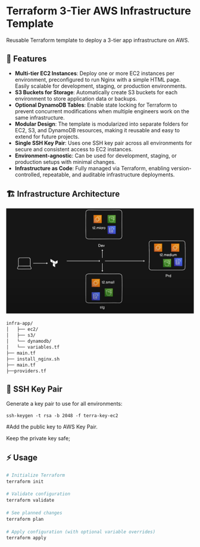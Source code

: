 # Terraform 3-Tier AWS Infrastructure Template

Reusable Terraform template to deploy a 3-tier app infrastructure on AWS.

## 🔹 Features
- **Multi-tier EC2 Instances**: Deploy one or more EC2 instances per environment, preconfigured to run Nginx with a simple HTML page. Easily scalable for development, staging, or production environments.
- **S3 Buckets for Storage**: Automatically create S3 buckets for each environment to store application data or backups.
- **Optional DynamoDB Tables**: Enable state locking for Terraform to prevent concurrent modifications when multiple engineers work on the same infrastructure.
- **Modular Design**: The template is modularized into separate folders for EC2, S3, and DynamoDB resources, making it reusable and easy to extend for future projects.
- **Single SSH Key Pair**: Uses one SSH key pair across all environments for secure and consistent access to EC2 instances.
- **Environment-agnostic**: Can be used for development, staging, or production setups with minimal changes.
- **Infrastructure as Code**: Fully managed via Terraform, enabling version-controlled, repeatable, and auditable infrastructure deployments.


## 🏗️ Infrastructure Architecture

![3-Tier Infra Architecture](infra-architecture.png)


```text
infra-app/
│   ├── ec2/
│   ├── s3/
│   └── dynamodb/
│   └── variables.tf
├── main.tf
├── install_nginx.sh
├── main.tf
├──providers.tf
```

## 🔹 SSH Key Pair
Generate a key pair to use for all environments:

``` ssh-keygen -t rsa -b 2048 -f terra-key-ec2 ```

#Add the public key to AWS Key Pair.

Keep the private key safe; 


## ⚡ Usage
```bash
# Initialize Terraform
terraform init

# Validate configuration
terraform validate

# See planned changes
terraform plan

# Apply configuration (with optional variable overrides)
terraform apply
